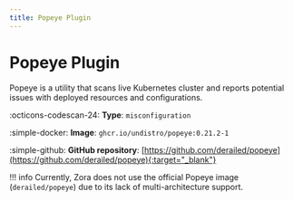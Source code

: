 ```yaml
---
title: Popeye Plugin 
---
```


# Popeye Plugin

Popeye is a utility that scans live Kubernetes cluster and reports potential issues with deployed resources and configurations.

:octicons-codescan-24: **Type**: `misconfiguration`

:simple-docker: **Image**: `ghcr.io/undistro/popeye:0.21.2-1`

:simple-github: **GitHub repository**: [https://github.com/derailed/popeye](https://github.com/derailed/popeye){:target="_blank"}

!!! info
    Currently, Zora does not use the official Popeye image (`derailed/popeye`) due to its lack of multi-architecture support.

